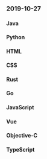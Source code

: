 ### 2019-10-27

#### Java

#### Python

#### HTML

#### CSS

#### Rust

#### Go

#### JavaScript

#### Vue

#### Objective-C

#### TypeScript
